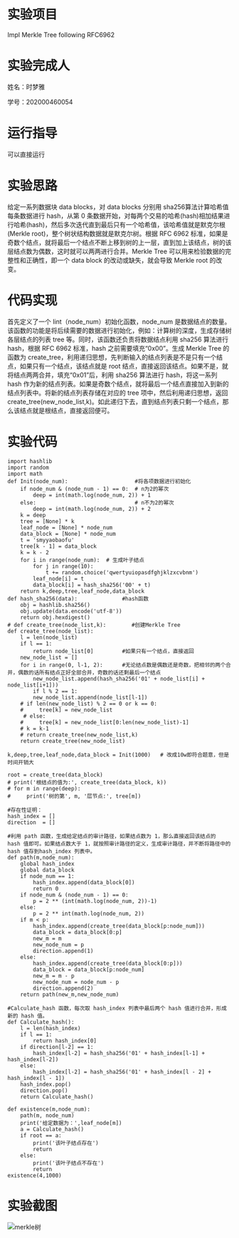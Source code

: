 # 实验项目
Impl Merkle Tree following RFC6962 
# 实验完成人
姓名：时梦雅

学号：202000460054
# 运行指导
可以直接运行
# 实验思路
给定一系列数据块 data blocks，对 data blocks 分别用 sha256算法计算哈希值每条数据进行 hash，从第 0 条数据开始，对每两个交易的哈希(hash)相加结果进行哈希(hash)，然后多次迭代直到最后只有一个哈希值，该哈希值就是默克尔根(Merkle root)，整个树状结构数据就是默克尔树。根据 RFC 6962 标准，如果是奇数个结点，就将最后一个结点不断上移到树的上一层，直到加上该结点，树的该层结点数为偶数，这时就可以两两进行合并。Merkle Tree 可以用来检验数据的完整性和正确性，即一个 data block 的改动或缺失，就会导致 Merkle root 的改变。
# 代码实现
首先定义了一个 Iint（node_num）初始化函数，node_num 是数据结点的数量。该函数的功能是将后续需要的数据进行初始化，例如：计算树的深度，生成存储树各层结点的列表 tree 等。同时，该函数还负责将数据结点利用 sha256 算法进行 hash，根据 RFC 6962 标准，hash 之前需要填充“0x00”。生成 Merkle Tree 的函数为 create_tree，利用递归思想，先判断输入的结点列表是不是只有一个结点，如果只有一个结点，该结点就是 root 结点，直接返回该结点。如果不是，就将结点两两合并，填充“0x01”后，利用 sha256 算法进行 hash，将这一系列 hash 作为新的结点列表。如果是奇数个结点，就将最后一个结点直接加入到新的结点列表中。将新的结点列表存储在对应的 tree 项中，然后利用递归思想，返回 create_tree(new_node_list,k)。如此递归下去，直到结点列表只剩一个结点，那么该结点就是根结点，直接返回便可。
# 实验代码
    import hashlib
    import random
    import math
    def Init(node_num):                     #将各项数据进行初始化
        if node_num & (node_num - 1) == 0:  # n为2的幂次
            deep = int(math.log(node_num, 2)) + 1
        else:                               # n不为2的幂次
            deep = int(math.log(node_num, 2)) + 2
        k = deep
        tree = [None] * k
        leaf_node = [None] * node_num
        data_block = [None] * node_num
        t = 'smyyaobaofu'
        tree[k - 1] = data_block
        k = k - 2
        for i in range(node_num):  # 生成叶子结点
            for j in range(10):
                t += random.choice('qwertyuiopasdfghjklzxcvbnm')
            leaf_node[i] = t
            data_block[i] = hash_sha256('00' + t)
        return k,deep,tree,leaf_node,data_block
    def hash_sha256(data):              #hash函数
        obj = hashlib.sha256()
        obj.update(data.encode('utf-8'))
        return obj.hexdigest()
    # def create_tree(node_list,k):        #创建Merkle Tree
    def create_tree(node_list):
        l = len(node_list)
        if l == 1:
            return node_list[0]         #如果只有一个结点，直接返回
        new_node_list = []
        for i in range(0, l-1, 2):      #无论结点数是偶数还是奇数，把相邻的两个合并，偶数的话所有结点正好全部合并，奇数的话还剩最后一个结点
            new_node_list.append(hash_sha256('01' + node_list[i] + node_list[i+1]))
            if l % 2 == 1:
            new_node_list.append(node_list[l-1])
        # if len(new_node_list) % 2 == 0 or k == 0:
        #     tree[k] = new_node_list
         # else:
        #     tree[k] = new_node_list[0:len(new_node_list)-1]
        # k = k-1
        # return create_tree(new_node_list,k)
        return create_tree(new_node_list)

    k,deep,tree,leaf_node,data_block = Init(1000)   # 改成10w即符合题意，但是时间开销大
    
    root = create_tree(data_block)
    # print('根结点的值为:', create_tree(data_block, k))
    # for m in range(deep):
    #     print('树的第', m, '层节点:', tree[m])

    #存在性证明：
    hash_index = []
    direction  = []

    #利用 path 函数，生成给定结点的审计路径，如果结点数为 1，那么直接返回该结点的 hash 值即可。如果结点数大于 1，就按照审计路径的定义，生成审计路径，并不断将路径中的 hash 值存到hash_index 列表中。
    def path(m,node_num): 
        global hash_index
        global data_block
        if node_num == 1:
            hash_index.append(data_block[0])
            return 0
        if node_num & (node_num - 1) == 0:
            p = 2 ** (int(math.log(node_num, 2))-1)
        else:
            p = 2 ** int(math.log(node_num, 2))
        if m < p:
            hash_index.append(create_tree(data_block[p:node_num]))
            data_block = data_block[0:p]
            new_m = m
            new_node_num = p
            direction.append(1)
        else:
            hash_index.append(create_tree(data_block[0:p]))
            data_block = data_block[p:node_num]
            new_m = m - p
            new_node_num = node_num - p
            direction.append(2)
        return path(new_m,new_node_num)
    
    #Calculate_hash 函数，每次取 hash_index 列表中最后两个 hash 值进行合并，形成新的 hash 值。
    def Calculate_hash():
        l = len(hash_index)
        if l == 1:
            return hash_index[0]
        if direction[l-2] == 1:
            hash_index[l-2] = hash_sha256('01' + hash_index[l-1] + hash_index[l-2])
        else:
            hash_index[l-2] = hash_sha256('01' + hash_index[l - 2] + hash_index[l - 1])
        hash_index.pop()
        direction.pop()
        return Calculate_hash()
    
    def existence(m,node_num):
        path(m, node_num)
        print('给定数据为：',leaf_node[m])
        a = Calculate_hash()
        if root == a:
            print('该叶子结点存在')
            return
        else:
            print('该叶子结点不存在')
            return
    existence(4,1000)

# 实验截图
![merkle树](https://user-images.githubusercontent.com/109722365/181865428-56484304-cac8-4c2c-a10e-3528fac8dc40.png)
